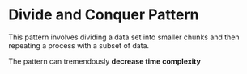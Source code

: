 # Divide and Conquer Pattern

This pattern involves dividing a data set into smaller chunks and then repeating a process with a subset of data.

The pattern can tremendously **decrease time complexity**
